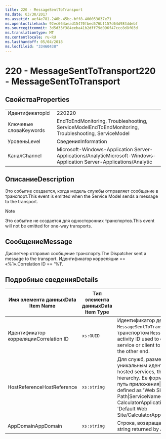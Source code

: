 ```yaml
---
title: 220 - MessageSentToTransport
ms.date: 03/30/2017
ms.assetid: aef4e781-240b-45bc-bff8-400053037e71
ms.openlocfilehash: 92ec664aead15470fbed576bf157d64d984ddebf
ms.sourcegitcommit: 3d5d33f384eeba41b2dff79d096f47ccc8d8f03d
ms.translationtype: MT
ms.contentlocale: ru-RU
ms.lasthandoff: 05/04/2018
ms.locfileid: "33460438"
---
```

# <a name="220---messagesenttotransport"></a><span data-ttu-id="ec74f-102">220 - MessageSentToTransport</span><span class="sxs-lookup"><span data-stu-id="ec74f-102">220 - MessageSentToTransport</span></span>
## <a name="properties"></a><span data-ttu-id="ec74f-103">Свойства</span><span class="sxs-lookup"><span data-stu-id="ec74f-103">Properties</span></span>  
  
|||  
|-|-|  
|<span data-ttu-id="ec74f-104">Идентификатор</span><span class="sxs-lookup"><span data-stu-id="ec74f-104">Id</span></span>|<span data-ttu-id="ec74f-105">220</span><span class="sxs-lookup"><span data-stu-id="ec74f-105">220</span></span>|  
|<span data-ttu-id="ec74f-106">Ключевые слова</span><span class="sxs-lookup"><span data-stu-id="ec74f-106">Keywords</span></span>|<span data-ttu-id="ec74f-107">EndToEndMonitoring, Troubleshooting, ServiceModel</span><span class="sxs-lookup"><span data-stu-id="ec74f-107">EndToEndMonitoring, Troubleshooting, ServiceModel</span></span>|  
|<span data-ttu-id="ec74f-108">Уровень</span><span class="sxs-lookup"><span data-stu-id="ec74f-108">Level</span></span>|<span data-ttu-id="ec74f-109">Сведения</span><span class="sxs-lookup"><span data-stu-id="ec74f-109">Information</span></span>|  
|<span data-ttu-id="ec74f-110">Канал</span><span class="sxs-lookup"><span data-stu-id="ec74f-110">Channel</span></span>|<span data-ttu-id="ec74f-111">Microsoft-Windows-Application Server-Applications/Analytic</span><span class="sxs-lookup"><span data-stu-id="ec74f-111">Microsoft-Windows-Application Server-Applications/Analytic</span></span>|  
  
## <a name="description"></a><span data-ttu-id="ec74f-112">Описание</span><span class="sxs-lookup"><span data-stu-id="ec74f-112">Description</span></span>  
 <span data-ttu-id="ec74f-113">Это событие создается, когда модель службы отправляет сообщение в транспорт.</span><span class="sxs-lookup"><span data-stu-id="ec74f-113">This event is emitted when the Service Model sends a message to the transport.</span></span>  
  
> [!NOTE]
>  <span data-ttu-id="ec74f-114">Это событие не создается для односторонних транспортов.</span><span class="sxs-lookup"><span data-stu-id="ec74f-114">This event will not be emitted for one-way transports.</span></span>  
  
## <a name="message"></a><span data-ttu-id="ec74f-115">Сообщение</span><span class="sxs-lookup"><span data-stu-id="ec74f-115">Message</span></span>  
 <span data-ttu-id="ec74f-116">Диспетчер отправил сообщение транспорту.</span><span class="sxs-lookup"><span data-stu-id="ec74f-116">The Dispatcher sent a message to the transport.</span></span> <span data-ttu-id="ec74f-117">Идентификатор корреляции == «%1».</span><span class="sxs-lookup"><span data-stu-id="ec74f-117">Correlation ID == '%1'.</span></span>  
  
## <a name="details"></a><span data-ttu-id="ec74f-118">Подробные сведения</span><span class="sxs-lookup"><span data-stu-id="ec74f-118">Details</span></span>  
  
|<span data-ttu-id="ec74f-119">Имя элемента данных</span><span class="sxs-lookup"><span data-stu-id="ec74f-119">Data Item Name</span></span>|<span data-ttu-id="ec74f-120">Тип элемента данных</span><span class="sxs-lookup"><span data-stu-id="ec74f-120">Data Item Type</span></span>|<span data-ttu-id="ec74f-121">Описание</span><span class="sxs-lookup"><span data-stu-id="ec74f-121">Description</span></span>|  
|--------------------|--------------------|-----------------|  
|<span data-ttu-id="ec74f-122">Идентификатор корреляции</span><span class="sxs-lookup"><span data-stu-id="ec74f-122">Correlation ID</span></span>|`xs:GUID`|<span data-ttu-id="ec74f-123">Идентификатор действия, используемый для корреляции события `MessageSentToTransport` из службы или клиента с соответствующим транспортом `MessageReceivedFromTransport` на другом конце.</span><span class="sxs-lookup"><span data-stu-id="ec74f-123">The activity ID used to correlate a `MessageSentToTransport` event from a service or client to its corresponding `MessageReceivedFromTransport` on the other end.</span></span>|  
|<span data-ttu-id="ec74f-124">HostReference</span><span class="sxs-lookup"><span data-stu-id="ec74f-124">HostReference</span></span>|`xs:string`|<span data-ttu-id="ec74f-125">Для служб, размещенных на веб-узле, это поле является уникальным идентификатором службы в веб-иерархии.</span><span class="sxs-lookup"><span data-stu-id="ec74f-125">For Web-hosted services, this field uniquely identifies the service in the Web hierarchy.</span></span> <span data-ttu-id="ec74f-126">Ее формат определяется как "веб-сайт имя виртуальный путь приложения&#124;виртуальный путь службы&#124;имя_службы".</span><span class="sxs-lookup"><span data-stu-id="ec74f-126">Its format is defined as 'Web Site Name Application Virtual Path&#124;Service Virtual Path&#124;ServiceName'.</span></span> <span data-ttu-id="ec74f-127">Пример: "по умолчанию веб-сайта или CalculatorApplication&#124;/CalculatorService.svc&#124;CalculatorService".</span><span class="sxs-lookup"><span data-stu-id="ec74f-127">Example: 'Default Web Site/CalculatorApplication&#124;/CalculatorService.svc&#124;CalculatorService'.</span></span>|  
|<span data-ttu-id="ec74f-128">AppDomain</span><span class="sxs-lookup"><span data-stu-id="ec74f-128">AppDomain</span></span>|`xs:string`|<span data-ttu-id="ec74f-129">Строка, возвращаемая AppDomain.CurrentDomain.FriendlyName.</span><span class="sxs-lookup"><span data-stu-id="ec74f-129">The string returned by AppDomain.CurrentDomain.FriendlyName.</span></span>|
